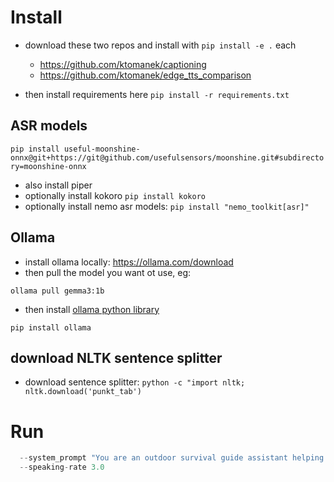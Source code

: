 # Install

* download these two repos and install with ```pip install -e .``` each
   * https://github.com/ktomanek/captioning
   * https://github.com/ktomanek/edge_tts_comparison

* then install requirements here
```pip install -r requirements.txt```

## ASR models

```pip install useful-moonshine-onnx@git+https://git@github.com/usefulsensors/moonshine.git#subdirectory=moonshine-onnx```

* also install piper
* optionally install kokoro ```pip install kokoro```
* optionally install nemo asr models: ```pip install "nemo_toolkit[asr]"```

## Ollama

* install ollama locally: https://ollama.com/download
* then pull the model you want ot use, eg: 

```ollama pull gemma3:1b```

* then install [ollama python library](https://github.com/ollama/ollama-python) 

```pip install ollama```

## download NLTK sentence splitter

* download sentence splitter: ```python -c "import nltk; nltk.download('punkt_tab')```

# Run

```python voice_agent.py \
  --system_prompt "You are an outdoor survival guide assistant helping users, who have no internet access, no phone access, and are far from civilization to deal with challenges they experience in the outdoors. Please give helpful advice, but be VERY brief. Only give details when asked." \
  --speaking-rate 3.0
  ```

